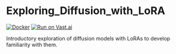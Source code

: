 # Exploring_Diffusion_with_LoRA

[![Docker](https://github.com/vipulSharma18/Exploring_Diffusion_with_LoRA/actions/workflows/docker-publish.yml/badge.svg)](https://github.com/vipulSharma18/Exploring_Diffusion_with_LoRA/actions/workflows/docker-publish.yml) [![Run on Vast.ai](https://img.shields.io/badge/Run_on-Vast.ai-purple?logo=google-cloud&logoColor=white)](https://cloud.vast.ai/?ref_id=288801&template_id=912660429efc8b3a1d7bd2fd56b09448)

Introductory exploration of diffusion models with LoRAs to develop familiarity with them.
